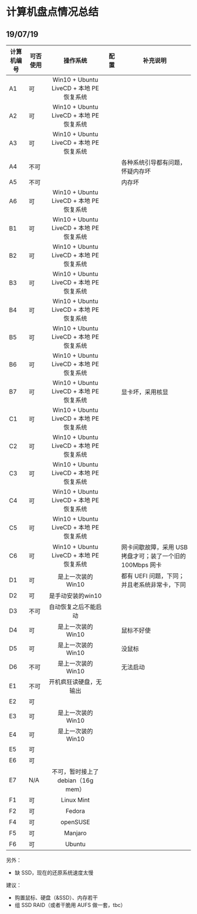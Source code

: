 # 计算机盘点情况总结
## 19/07/19
| 计算机编号 | 可否使用 |                 操作系统                 | 配置 | 补充说明                                                   |
| ---------- | -------- | :--------------------------------------: | ---- | ---------------------------------------------------------- |
| A1         | 可       | Win10 + Ubuntu LiveCD + 本地 PE 恢复系统 |      |                                                            |
| A2         | 可       | Win10 + Ubuntu LiveCD + 本地 PE 恢复系统 |      |                                                            |
| A3         | 可       | Win10 + Ubuntu LiveCD + 本地 PE 恢复系统 |      |                                                            |
| A4         | 不可     |                                          |      | 各种系统引导都有问题，怀疑内存坏                           |
| A5         | 不可     |                                          |      | 内存坏                                                     |
| A6         | 可       | Win10 + Ubuntu LiveCD + 本地 PE 恢复系统 |      |                                                            |
| B1         | 可       | Win10 + Ubuntu LiveCD + 本地 PE 恢复系统 |      |                                                            |
| B2         | 可       | Win10 + Ubuntu LiveCD + 本地 PE 恢复系统 |      |                                                            |
| B3         | 可       | Win10 + Ubuntu LiveCD + 本地 PE 恢复系统 |      |                                                            |
| B4         | 可       | Win10 + Ubuntu LiveCD + 本地 PE 恢复系统 |      |                                                            |
| B5         | 可       | Win10 + Ubuntu LiveCD + 本地 PE 恢复系统 |      |                                                            |
| B6         | 可       | Win10 + Ubuntu LiveCD + 本地 PE 恢复系统 |      |                                                            |
| B7         | 可       | Win10 + Ubuntu LiveCD + 本地 PE 恢复系统 |      | 显卡坏，采用核显                                           |
| C1         | 可       | Win10 + Ubuntu LiveCD + 本地 PE 恢复系统 |      |                                                            |
| C2         | 可       | Win10 + Ubuntu LiveCD + 本地 PE 恢复系统 |      |                                                            |
| C3         | 可       | Win10 + Ubuntu LiveCD + 本地 PE 恢复系统 |      |                                                            |
| C4         | 可       | Win10 + Ubuntu LiveCD + 本地 PE 恢复系统 |      |                                                            |
| C5         | 可       | Win10 + Ubuntu LiveCD + 本地 PE 恢复系统 |      |                                                            |
| C6         | 可       | Win10 + Ubuntu LiveCD + 本地 PE 恢复系统 |      | 网卡间歇故障，采用 USB 拷盘才可；装了一个旧的 100Mbps 网卡 |
| D1         | 可       |            是上一次装的 Win10            |      | 都有 UEFI 问题，下同；并且老系统非常卡，下同               |
| D2         | 可       |            是手动安装的win10             |      |                                                            |
| D3         | 不可     |           自动恢复之后不能启动           |      |                                                            |
| D4         | 可       |            是上一次装的 Win10            |      | 鼠标不好使                                                 |
| D5         | 可       |            是上一次装的 Win10            |      | 没鼠标                                                     |
| D6         | 不可     |            是上一次装的 Win10            |      | 无法启动                                                   |
| E1         | 不可     |          开机疯狂读硬盘，无输出          |      |                                                            |
| E2         | 可       |                                          |      |                                                            |
| E3         | 可       |            是上一次装的 Win10            |      |                                                            |
| E4         | 可       |            是上一次装的 Win10            |      |                                                            |
| E5         | 可       |                                          |      |                                                            |
| E6         | 可       |                                          |      |                                                            |
| E7         | N/A      |    不可，暂时接上了debian（16g mem）     |      |                                                            |
| F1         | 可       |                Linux Mint                |      |                                                            |
| F2         | 可       |                  Fedora                  |      |                                                            |
| F4         | 可       |                 openSUSE                 |      |                                                            |
| F5         | 可       |                 Manjaro                  |      |                                                            |
| F6         | 可       |                  Ubuntu                  |      |                                                            |

另外：

- 缺 SSD，现在的还原系统速度太慢



建议：

- 购置鼠标、硬盘（&SSD）、内存若干
- 组 SSD RAID（或者干脆用 AUFS 做一套，tbc）



